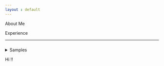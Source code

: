 ```yaml
---
layout : default
---
```


About Me

Experience

***

###

<details>
<summary>Samples</summary>
   
   - level 1 item
        - level 2 item
        - level 2 item
            - level 3 item
            - level 3 item
   - level 1 item
    
</details>

Hi !!

